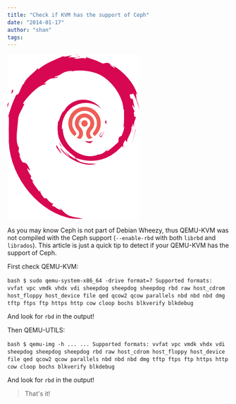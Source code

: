 ```yaml
---
title: "Check if KVM has the support of Ceph"
date: "2014-01-17"
author: "shan"
tags: 
---
```


![](images/debian-ceph.png "Check if KVM has the support of Ceph")

As you may know Ceph is not part of Debian Wheezy, thus QEMU-KVM was not compiled with the Ceph support (`--enable-rbd` with both `librbd` and `librados`). This article is just a quick tip to detect if your QEMU-KVM has the support of Ceph.

  

First check QEMU-KVM:

`bash $ sudo qemu-system-x86_64 -drive format=? Supported formats: vvfat vpc vmdk vhdx vdi sheepdog sheepdog sheepdog rbd raw host_cdrom host_floppy host_device file qed qcow2 qcow parallels nbd nbd nbd dmg tftp ftps ftp https http cow cloop bochs blkverify blkdebug`

And look for `rbd` in the output!

Then QEMU-UTILS:

`bash $ qemu-img -h ... ... Supported formats: vvfat vpc vmdk vhdx vdi sheepdog sheepdog sheepdog rbd raw host_cdrom host_floppy host_device file qed qcow2 qcow parallels nbd nbd nbd dmg tftp ftps ftp https http cow cloop bochs blkverify blkdebug`

And look for `rbd` in the output!

  

> That's it!
